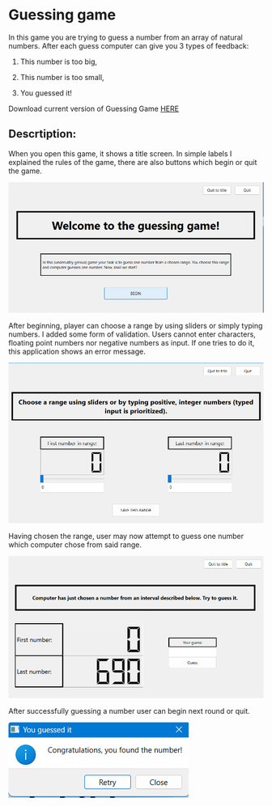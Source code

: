 # Guessing game

In this game you are trying to guess a number from an array of natural numbers. After each guess computer can give you 3 types of feedback:

1) This number is too big,

2) This number is too small,

3) You guessed it!

Download current version of Guessing Game [HERE](https://github.com/AdrianSuliga/Simple_Games/releases/tag/guessing_game_5)

Descrtiption:
---

When you open this game, it shows a title screen. In simple labels I explained the rules of the game, there are also buttons which begin or quit the game.

![Screenshot of title screen](/Guess_a_number/Screenshots/Screenshot_1.png "Title screen")

After beginning, player can choose a range by using sliders or simply typing numbers. I added some form of validation. Users cannot enter characters, floating point
numbers nor negative numbers as input. If one tries to do it, this application shows an error message.

![Screenshot of window where user can choose an array of numbers](/Guess_a_number/Screenshots/Screenshot_2.png "Choose range")

Having chosen the range, user may now attempt to guess one number which computer chose from said range.

![Screenshot of window where user tries to guess a number](/Guess_a_number/Screenshots/Screenshot_3.png "Guess a number")

After successfully guessing a number user can begin next round or quit.

![Screenshot of meassage which user receives after a correct guess](/Guess_a_number/Screenshots/Screenshot_4.png "Message")
